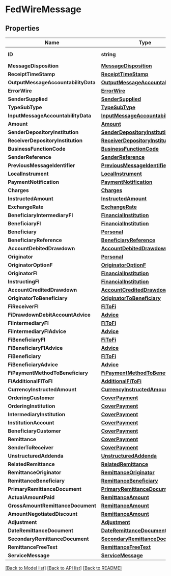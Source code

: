# FedWireMessage

## Properties

Name | Type | Description | Notes
------------ | ------------- | ------------- | -------------
**ID** | **string** | FEDWireMessage ID | [optional] 
**MessageDisposition** | [**MessageDisposition**](MessageDisposition.md) |  | [optional] 
**ReceiptTimeStamp** | [**ReceiptTimeStamp**](ReceiptTimeStamp.md) |  | [optional] 
**OutputMessageAccountabilityData** | [**OutputMessageAccountabilityData**](OutputMessageAccountabilityData.md) |  | [optional] 
**ErrorWire** | [**ErrorWire**](ErrorWire.md) |  | [optional] 
**SenderSupplied** | [**SenderSupplied**](SenderSupplied.md) |  | 
**TypeSubType** | [**TypeSubType**](TypeSubType.md) |  | 
**InputMessageAccountabilityData** | [**InputMessageAccountabilityData**](InputMessageAccountabilityData.md) |  | 
**Amount** | [**Amount**](Amount.md) |  | 
**SenderDepositoryInstitution** | [**SenderDepositoryInstitution**](SenderDepositoryInstitution.md) |  | 
**ReceiverDepositoryInstitution** | [**ReceiverDepositoryInstitution**](ReceiverDepositoryInstitution.md) |  | 
**BusinessFunctionCode** | [**BusinessFunctionCode**](BusinessFunctionCode.md) |  | 
**SenderReference** | [**SenderReference**](SenderReference.md) |  | [optional] 
**PreviousMessageIdentifier** | [**PreviousMessageIdentifier**](PreviousMessageIdentifier.md) |  | [optional] 
**LocalInstrument** | [**LocalInstrument**](LocalInstrument.md) |  | [optional] 
**PaymentNotification** | [**PaymentNotification**](PaymentNotification.md) |  | [optional] 
**Charges** | [**Charges**](Charges.md) |  | [optional] 
**InstructedAmount** | [**InstructedAmount**](InstructedAmount.md) |  | [optional] 
**ExchangeRate** | [**ExchangeRate**](ExchangeRate.md) |  | [optional] 
**BeneficiaryIntermediaryFI** | [**FinancialInstitution**](FinancialInstitution.md) |  | [optional] 
**BeneficiaryFI** | [**FinancialInstitution**](FinancialInstitution.md) |  | [optional] 
**Beneficiary** | [**Personal**](Personal.md) |  | [optional] 
**BeneficiaryReference** | [**BeneficiaryReference**](BeneficiaryReference.md) |  | [optional] 
**AccountDebitedDrawdown** | [**AccountDebitedDrawdown**](AccountDebitedDrawdown.md) |  | [optional] 
**Originator** | [**Personal**](Personal.md) |  | [optional] 
**OriginatorOptionF** | [**OriginatorOptionF**](OriginatorOptionF.md) |  | [optional] 
**OriginatorFI** | [**FinancialInstitution**](FinancialInstitution.md) |  | [optional] 
**InstructingFI** | [**FinancialInstitution**](FinancialInstitution.md) |  | [optional] 
**AccountCreditedDrawdown** | [**AccountCreditedDrawdown**](AccountCreditedDrawdown.md) |  | [optional] 
**OriginatorToBeneficiary** | [**OriginatorToBeneficiary**](OriginatorToBeneficiary.md) |  | [optional] 
**FiReceiverFI** | [**FiToFi**](FIToFI.md) |  | [optional] 
**FiDrawdownDebitAccountAdvice** | [**Advice**](Advice.md) |  | [optional] 
**FiIntermediaryFI** | [**FiToFi**](FIToFI.md) |  | [optional] 
**FiIntermediaryFIAdvice** | [**Advice**](Advice.md) |  | [optional] 
**FiBeneficiaryFI** | [**FiToFi**](FIToFI.md) |  | [optional] 
**FiBeneficiaryFIAdvice** | [**Advice**](Advice.md) |  | [optional] 
**FiBeneficiary** | [**FiToFi**](FIToFI.md) |  | [optional] 
**FiBeneficiaryAdvice** | [**Advice**](Advice.md) |  | [optional] 
**FiPaymentMethodToBeneficiary** | [**FiPaymentMethodToBeneficiary**](FIPaymentMethodToBeneficiary.md) |  | [optional] 
**FiAdditionalFIToFI** | [**AdditionalFiToFi**](AdditionalFIToFI.md) |  | [optional] 
**CurrencyInstructedAmount** | [**CurrencyInstructedAmount**](CurrencyInstructedAmount.md) |  | [optional] 
**OrderingCustomer** | [**CoverPayment**](CoverPayment.md) |  | [optional] 
**OrderingInstitution** | [**CoverPayment**](CoverPayment.md) |  | [optional] 
**IntermediaryInstitution** | [**CoverPayment**](CoverPayment.md) |  | [optional] 
**InstitutionAccount** | [**CoverPayment**](CoverPayment.md) |  | [optional] 
**BeneficiaryCustomer** | [**CoverPayment**](CoverPayment.md) |  | [optional] 
**Remittance** | [**CoverPayment**](CoverPayment.md) |  | [optional] 
**SenderToReceiver** | [**CoverPayment**](CoverPayment.md) |  | [optional] 
**UnstructuredAddenda** | [**UnstructuredAddenda**](UnstructuredAddenda.md) |  | [optional] 
**RelatedRemittance** | [**RelatedRemittance**](RelatedRemittance.md) |  | [optional] 
**RemittanceOriginator** | [**RemittanceOriginator**](RemittanceOriginator.md) |  | [optional] 
**RemittanceBeneficiary** | [**RemittanceBeneficiary**](RemittanceBeneficiary.md) |  | [optional] 
**PrimaryRemittanceDocument** | [**PrimaryRemittanceDocument**](PrimaryRemittanceDocument.md) |  | [optional] 
**ActualAmountPaid** | [**RemittanceAmount**](RemittanceAmount.md) |  | [optional] 
**GrossAmountRemittanceDocument** | [**RemittanceAmount**](RemittanceAmount.md) |  | [optional] 
**AmountNegotiatedDiscount** | [**RemittanceAmount**](RemittanceAmount.md) |  | [optional] 
**Adjustment** | [**Adjustment**](Adjustment.md) |  | [optional] 
**DateRemittanceDocument** | [**DateRemittanceDocument**](DateRemittanceDocument.md) |  | [optional] 
**SecondaryRemittanceDocument** | [**SecondaryRemittanceDocument**](SecondaryRemittanceDocument.md) |  | [optional] 
**RemittanceFreeText** | [**RemittanceFreeText**](RemittanceFreeText.md) |  | [optional] 
**ServiceMessage** | [**ServiceMessage**](ServiceMessage.md) |  | [optional] 

[[Back to Model list]](../README.md#documentation-for-models) [[Back to API list]](../README.md#documentation-for-api-endpoints) [[Back to README]](../README.md)


